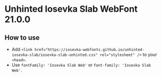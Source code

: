 # Unhinted Iosevka Slab WebFont 21.0.0

## How to use

- Add `<link href="https://iosevka-webfonts.github.io/unhinted-iosevka-slab/iosevka-slab-unhinted.css" rel="stylesheet" />` to your `<head>`.
- Use `fontFamily: 'Iosevka Slab Web'` or `font-family: 'Iosevka Slab Web'`.
